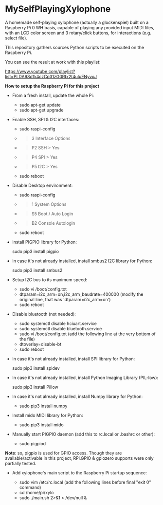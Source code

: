 # MySelfPlayingXylophone

A homemade self-playing xylophone (actually a glockenspiel) built on a Raspberry Pi 0 WH basis, capable of playing any provided input MIDI files, with an LCD color screen and 3 rotary/click buttons, for interactions (e.g. select file).

This repository gathers sources Python scripts to be executed on the Raspberry Pi.

You can see the result at work with this playlist:

https://www.youtube.com/playlist?list=PLDA98d1k4czCp31zG0Rtx2t4uluENyvoJ

**How to setup the Raspberry Pi for this project**

* From a fresh install, update the whole Pi:

	* sudo apt-get update
	* sudo apt-get upgrade
	
* Enable SSH, SPI & I2C interfaces:

    * sudo raspi-config
    * > 3 Interface Options
    * > P2 SSH > Yes
    * > P4 SPI > Yes
    * > P5 I2C > Yes
	* sudo reboot

* Disable Desktop environment:

    * sudo raspi-config
    * > 1 System Options
    * > S5 Boot / Auto Login
    * > B2 Console Autologin
   	* sudo reboot
	
* Install PIGPIO library for Python:

	sudo pip3 install pigpio

*  In case it's not already installed, install smbus2 I2C library for Python:

	sudo pip3 install smbus2

* Setup I2C bus to its maximum speed:
	
	* sudo vi /boot/config.txt
	*    dtparam=i2c_arm=on,i2c_arm_baudrate=400000 (modify the original line, that was 'dtparam=i2c_arm=on')  
	* sudo reboot

* Disable bluetooth (not needed):

    * sudo systemctl disable hciuart.service
    * sudo systemctl disable bluetooth.service
	* sudo vi /boot/config.txt (add the following line at the very bottom of the file)
    *    dtoverlay=disable-bt 
    * sudo reboot

* In case it's not already installed, install SPI library for Python:

    sudo pip3 install spidev

* In case it's not already installed, install Python Imaging Library (PIL-low):

    sudo pip3 install Pillow

* In case it's not already installed, install Numpy library for Python:
 
    * sudo pip3 install numpy

* Install mido MIDI library for Python:

    * sudo pip3 install mido

* Manually start PIGPIO daemon (add this to rc.local or .bashrc or other):

	* sudo pigpiod
	
**Note**:  so, pigpio is used for GPIO access. Though they are available/activable in this project, RPi.GPIO & gpiozero supports were only partially tested.

* Add xylophone's main script to the Raspberry Pi startup sequence:

    * sudo vim /etc/rc.local (add the following lines before final "exit 0" command)
    *   cd /home/pi/xylo
    *   sudo ./main.sh 2>&1 > /dev/null &
